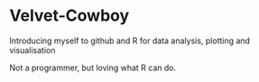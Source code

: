 # Velvet-Cowboy

Introducing myself to github and R for data analysis, plotting and visualisation

Not a programmer, but loving what R can do.
